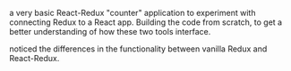 a very basic React-Redux "counter" application to experiment with connecting Redux to a React app. Building the code from scratch, to get a better understanding of how these two tools interface.

noticed the differences in the functionality between vanilla Redux and React-Redux. 

